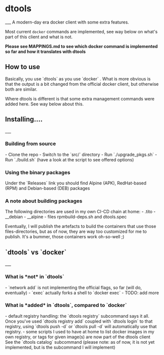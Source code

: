 <H1>dtools</H1>
___
A modern-day era docker client with some extra features.

Most current `docker` commands are implemented, see way below on what's part of this client and what is not.

**Please see MAPPINGS.md to see which docker command is implemented so far and how it translates with dtools**
<H2>How to use</H2>
Basically, you use `dtools` as you use `docker` . What is more obvious is that the output is a bit changed from the official docker client, but otherwise both are similar.

Where dtools is different is that some extra management commands were added here. See way below about this.

<H2>Installing....</H2>
___
<H3>Building from source</H3>
- Clone the repo
- Switch to the `src/` directory
- Run `./upgrade_pkgs.sh`
- Run `./build.sh` (have a look at the script to see offered options)

<H3>Using the binary packages</H3>
Under the `Releases` link you should find Alpine (APK), RedHat-based (RPM) and Debian-based (DEB) packages

<H3>A note about building packages</H3>
The following directories are used in my own CI-CD chain at home:
- .tito
- __debian
- __alpine
- files rpmbuild-deps.sh and dtools.spec

Eventually, I will publish the artefacts to build the containers that use those files-directories, but as of now, they are way too customized for me to publish.
It's a bummer, those containers work oh-so-well ;)

<H2>`dtools` vs `docker`</H2>
___
<H3>What is *not* in `dtools`</H3>
- `network add` is not implementing the official flags, so far (will do, eventually)
- `exec` actually forks a shell to `docker exec`
- TODO: add more

<H3>What is *added* in `dtools`, compared to `docker`</H3>
- default registry handling: the `dtools registry` subcommand says it all.<br>
Once you've used `dtools registry add` coupled with `dtools login` to that registry, using `dtools push -d` or `dtools pull -d` will automatically use that registry.
- some scripts I used to have at home to list docker images in my own registry, or tags for given image(s) are now part of the dtools client<br>
See the `dtools catalog` subcommand (please note: as of now, it is not yet implemented, but is the subcommand I will implement)